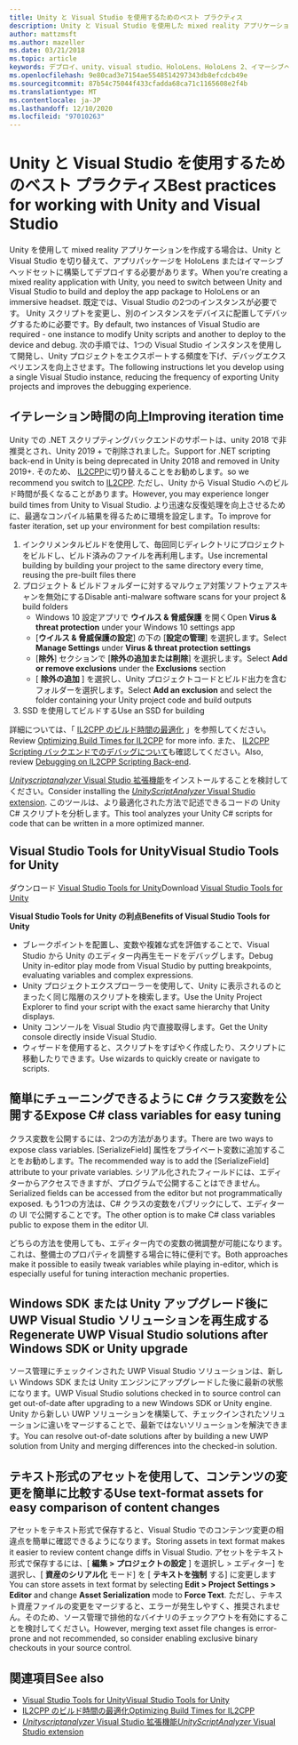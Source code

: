 ```yaml
---
title: Unity と Visual Studio を使用するためのベスト プラクティス
description: Unity と Visual Studio を使用した mixed reality アプリケーションの作成のワークフローを効率化するためのヒントとテクニックです。
author: mattzmsft
ms.author: mazeller
ms.date: 03/21/2018
ms.topic: article
keywords: デプロイ、unity、visual studio、HoloLens、HoloLens 2、イマーシブヘッドセット、ベストプラクティス、mixed reality ヘッドセット、windows mixed reality ヘッドセット、virtual reality ヘッドセット、UWP、Visual Studio Tools、Windows SDK
ms.openlocfilehash: 9e80cad3e7154ae5548514297343db8efcdcb49e
ms.sourcegitcommit: 87b54c75044f433cfadda68ca71c1165608e2f4b
ms.translationtype: MT
ms.contentlocale: ja-JP
ms.lasthandoff: 12/10/2020
ms.locfileid: "97010263"
---
```

# <a name="best-practices-for-working-with-unity-and-visual-studio"></a><span data-ttu-id="18952-104">Unity と Visual Studio を使用するためのベスト プラクティス</span><span class="sxs-lookup"><span data-stu-id="18952-104">Best practices for working with Unity and Visual Studio</span></span>

<span data-ttu-id="18952-105">Unity を使用して mixed reality アプリケーションを作成する場合は、Unity と Visual Studio を切り替えて、アプリパッケージを HoloLens またはイマーシブヘッドセットに構築してデプロイする必要があります。</span><span class="sxs-lookup"><span data-stu-id="18952-105">When you're creating a mixed reality application with Unity, you need to switch between Unity and Visual Studio to build and deploy the app package to HoloLens or an immersive headset.</span></span> <span data-ttu-id="18952-106">既定では、Visual Studio の2つのインスタンスが必要です。 Unity スクリプトを変更し、別のインスタンスをデバイスに配置してデバッグするために必要です。</span><span class="sxs-lookup"><span data-stu-id="18952-106">By default, two instances of Visual Studio are required - one instance to modify Unity scripts and another to deploy to the device and debug.</span></span> <span data-ttu-id="18952-107">次の手順では、1つの Visual Studio インスタンスを使用して開発し、Unity プロジェクトをエクスポートする頻度を下げ、デバッグエクスペリエンスを向上させます。</span><span class="sxs-lookup"><span data-stu-id="18952-107">The following instructions let you develop using a single Visual Studio instance, reducing the frequency of exporting Unity projects and improves the debugging experience.</span></span>

## <a name="improving-iteration-time"></a><span data-ttu-id="18952-108">イテレーション時間の向上</span><span class="sxs-lookup"><span data-stu-id="18952-108">Improving iteration time</span></span>

<span data-ttu-id="18952-109">Unity での .NET スクリプティングバックエンドのサポートは、unity 2018 で非推奨とされ、Unity 2019 + で削除されました。</span><span class="sxs-lookup"><span data-stu-id="18952-109">Support for .NET scripting back-end in Unity is being deprecated in Unity 2018 and removed in Unity 2019+.</span></span> <span data-ttu-id="18952-110">そのため、 [IL2CPP](https://docs.unity3d.com/Manual/IL2CPP.html)に切り替えることをお勧めします。</span><span class="sxs-lookup"><span data-stu-id="18952-110">so we recommend you switch to [IL2CPP](https://docs.unity3d.com/Manual/IL2CPP.html).</span></span> <span data-ttu-id="18952-111">ただし、Unity から Visual Studio へのビルド時間が長くなることがあります。</span><span class="sxs-lookup"><span data-stu-id="18952-111">However, you may experience longer build times from Unity to Visual Studio.</span></span> <span data-ttu-id="18952-112">より迅速な反復処理を向上させるために、最適なコンパイル結果を得るために環境を設定します。</span><span class="sxs-lookup"><span data-stu-id="18952-112">To improve for faster iteration, set up your environment for best compilation results:</span></span>

1) <span data-ttu-id="18952-113">インクリメンタルビルドを使用して、毎回同じディレクトリにプロジェクトをビルドし、ビルド済みのファイルを再利用します。</span><span class="sxs-lookup"><span data-stu-id="18952-113">Use incremental building by building your project to the same directory every time, reusing the pre-built files there</span></span>
2) <span data-ttu-id="18952-114">プロジェクト & ビルドフォルダーに対するマルウェア対策ソフトウェアスキャンを無効にする</span><span class="sxs-lookup"><span data-stu-id="18952-114">Disable anti-malware software scans for your project & build folders</span></span>
   - <span data-ttu-id="18952-115">Windows 10 設定アプリで **ウイルス & 脅威保護** を開く</span><span class="sxs-lookup"><span data-stu-id="18952-115">Open **Virus & threat protection** under your Windows 10 settings app</span></span>
   - <span data-ttu-id="18952-116">[**ウイルス & 脅威保護の設定**] の下の [**設定の管理**] を選択します。</span><span class="sxs-lookup"><span data-stu-id="18952-116">Select **Manage Settings** under **Virus & threat protection settings**</span></span>
   - <span data-ttu-id="18952-117">[**除外**] セクションで [**除外の追加または削除**] を選択します。</span><span class="sxs-lookup"><span data-stu-id="18952-117">Select **Add or remove exclusions** under the **Exclusions** section</span></span>
   - <span data-ttu-id="18952-118">[ **除外の追加** ] を選択し、Unity プロジェクトコードとビルド出力を含むフォルダーを選択します。</span><span class="sxs-lookup"><span data-stu-id="18952-118">Select **Add an exclusion** and select the folder containing your Unity project code and build outputs</span></span>
3) <span data-ttu-id="18952-119">SSD を使用してビルドする</span><span class="sxs-lookup"><span data-stu-id="18952-119">Use an SSD for building</span></span>

<span data-ttu-id="18952-120">詳細については、「 [IL2CPP のビルド時間の最適化](https://docs.unity3d.com/Manual/IL2CPP-OptimizingBuildTimes.html) 」を参照してください。</span><span class="sxs-lookup"><span data-stu-id="18952-120">Review [Optimizing Build Times for IL2CPP](https://docs.unity3d.com/Manual/IL2CPP-OptimizingBuildTimes.html) for more info.</span></span> <span data-ttu-id="18952-121">また、 [IL2CPP Scripting バックエンドでのデバッグについて](https://docs.unity3d.com/Manual/windowsstore-debugging-il2cpp.html)も確認してください。</span><span class="sxs-lookup"><span data-stu-id="18952-121">Also, review [Debugging on IL2CPP Scripting Back-end](https://docs.unity3d.com/Manual/windowsstore-debugging-il2cpp.html).</span></span>

<span data-ttu-id="18952-122">[ *Unityscriptanalyzer* Visual Studio 拡張機能](https://github.com/Microsoft/MixedRealityCompanionKit/tree/master/UnityScriptAnalyzer)をインストールすることを検討してください。</span><span class="sxs-lookup"><span data-stu-id="18952-122">Consider installing the [*UnityScriptAnalyzer* Visual Studio extension](https://github.com/Microsoft/MixedRealityCompanionKit/tree/master/UnityScriptAnalyzer).</span></span> <span data-ttu-id="18952-123">このツールは、より最適化された方法で記述できるコードの Unity C# スクリプトを分析します。</span><span class="sxs-lookup"><span data-stu-id="18952-123">This tool analyzes your Unity C# scripts for code that can be written in a more optimized manner.</span></span>

## <a name="visual-studio-tools-for-unity"></a><span data-ttu-id="18952-124">Visual Studio Tools for Unity</span><span class="sxs-lookup"><span data-stu-id="18952-124">Visual Studio Tools for Unity</span></span>

<span data-ttu-id="18952-125">ダウンロード [Visual Studio Tools for Unity](https://docs.microsoft.com/visualstudio/cross-platform/getting-started-with-visual-studio-tools-for-unity)</span><span class="sxs-lookup"><span data-stu-id="18952-125">Download [Visual Studio Tools for Unity](https://docs.microsoft.com/visualstudio/cross-platform/getting-started-with-visual-studio-tools-for-unity)</span></span>

<span data-ttu-id="18952-126">**Visual Studio Tools for Unity の利点**</span><span class="sxs-lookup"><span data-stu-id="18952-126">**Benefits of Visual Studio Tools for Unity**</span></span>
* <span data-ttu-id="18952-127">ブレークポイントを配置し、変数や複雑な式を評価することで、Visual Studio から Unity のエディター内再生モードをデバッグします。</span><span class="sxs-lookup"><span data-stu-id="18952-127">Debug Unity in-editor play mode from Visual Studio by putting breakpoints, evaluating variables and complex expressions.</span></span>
* <span data-ttu-id="18952-128">Unity プロジェクトエクスプローラーを使用して、Unity に表示されるのとまったく同じ階層のスクリプトを検索します。</span><span class="sxs-lookup"><span data-stu-id="18952-128">Use the Unity Project Explorer to find your script with the exact same hierarchy that Unity displays.</span></span>
* <span data-ttu-id="18952-129">Unity コンソールを Visual Studio 内で直接取得します。</span><span class="sxs-lookup"><span data-stu-id="18952-129">Get the Unity console directly inside Visual Studio.</span></span>
* <span data-ttu-id="18952-130">ウィザードを使用すると、スクリプトをすばやく作成したり、スクリプトに移動したりできます。</span><span class="sxs-lookup"><span data-stu-id="18952-130">Use wizards to quickly create or navigate to scripts.</span></span>

## <a name="expose-c-class-variables-for-easy-tuning"></a><span data-ttu-id="18952-131">簡単にチューニングできるように C# クラス変数を公開する</span><span class="sxs-lookup"><span data-stu-id="18952-131">Expose C# class variables for easy tuning</span></span>

<span data-ttu-id="18952-132">クラス変数を公開するには、2つの方法があります。</span><span class="sxs-lookup"><span data-stu-id="18952-132">There are two ways to expose class variables.</span></span> <span data-ttu-id="18952-133">[SerializeField] 属性をプライベート変数に追加することをお勧めします。</span><span class="sxs-lookup"><span data-stu-id="18952-133">The recommended way is to add the [SerializeField] attribute to your private variables.</span></span> <span data-ttu-id="18952-134">シリアル化されたフィールドには、エディターからアクセスできますが、プログラムで公開することはできません。</span><span class="sxs-lookup"><span data-stu-id="18952-134">Serialized fields can be accessed from the editor but not programmatically exposed.</span></span>  <span data-ttu-id="18952-135">もう1つの方法は、C# クラスの変数をパブリックにして、エディターの UI で公開することです。</span><span class="sxs-lookup"><span data-stu-id="18952-135">The other option is to make C# class variables public to expose them in the editor UI.</span></span> 

<span data-ttu-id="18952-136">どちらの方法を使用しても、エディター内での変数の微調整が可能になります。これは、整備士のプロパティを調整する場合に特に便利です。</span><span class="sxs-lookup"><span data-stu-id="18952-136">Both approaches make it possible to easily tweak variables while playing in-editor, which is especially useful for tuning interaction mechanic properties.</span></span>

## <a name="regenerate-uwp-visual-studio-solutions-after-windows-sdk-or-unity-upgrade"></a><span data-ttu-id="18952-137">Windows SDK または Unity アップグレード後に UWP Visual Studio ソリューションを再生成する</span><span class="sxs-lookup"><span data-stu-id="18952-137">Regenerate UWP Visual Studio solutions after Windows SDK or Unity upgrade</span></span>

<span data-ttu-id="18952-138">ソース管理にチェックインされた UWP Visual Studio ソリューションは、新しい Windows SDK または Unity エンジンにアップグレードした後に最新の状態になります。</span><span class="sxs-lookup"><span data-stu-id="18952-138">UWP Visual Studio solutions checked in to source control can get out-of-date after upgrading to a new Windows SDK or Unity engine.</span></span> <span data-ttu-id="18952-139">Unity から新しい UWP ソリューションを構築して、チェックインされたソリューションに違いをマージすることで、最新ではないソリューションを解決できます。</span><span class="sxs-lookup"><span data-stu-id="18952-139">You can resolve out-of-date solutions after by building a new UWP solution from Unity and merging differences into the checked-in solution.</span></span>

## <a name="use-text-format-assets-for-easy-comparison-of-content-changes"></a><span data-ttu-id="18952-140">テキスト形式のアセットを使用して、コンテンツの変更を簡単に比較する</span><span class="sxs-lookup"><span data-stu-id="18952-140">Use text-format assets for easy comparison of content changes</span></span>

<span data-ttu-id="18952-141">アセットをテキスト形式で保存すると、Visual Studio でのコンテンツ変更の相違点を簡単に確認できるようになります。</span><span class="sxs-lookup"><span data-stu-id="18952-141">Storing assets in text format makes it easier to review content change diffs in Visual Studio.</span></span> <span data-ttu-id="18952-142">アセットをテキスト形式で保存するには、[ **編集 > プロジェクトの設定** ] を選択し > エディター] を選択し、[ **資産のシリアル化** モード] を [ **テキストを強制** する] に変更します</span><span class="sxs-lookup"><span data-stu-id="18952-142">You can store assets in text format by selecting **Edit > Project Settings > Editor** and change **Asset Serialization** mode to **Force Text**.</span></span> <span data-ttu-id="18952-143">ただし、テキスト資産ファイルの変更をマージすると、エラーが発生しやすく、推奨されません。そのため、ソース管理で排他的なバイナリのチェックアウトを有効にすることを検討してください。</span><span class="sxs-lookup"><span data-stu-id="18952-143">However, merging text asset file changes is error-prone and not recommended, so consider enabling exclusive binary checkouts in your source control.</span></span>

## <a name="see-also"></a><span data-ttu-id="18952-144">関連項目</span><span class="sxs-lookup"><span data-stu-id="18952-144">See also</span></span>
- [<span data-ttu-id="18952-145">Visual Studio Tools for Unity</span><span class="sxs-lookup"><span data-stu-id="18952-145">Visual Studio Tools for Unity</span></span>](https://visualstudiogallery.msdn.microsoft.com/8d26236e-4a64-4d64-8486-7df95156aba9)
- [<span data-ttu-id="18952-146">IL2CPP のビルド時間の最適化</span><span class="sxs-lookup"><span data-stu-id="18952-146">Optimizing Build Times for IL2CPP</span></span>](https://docs.unity3d.com/Manual/IL2CPP-OptimizingBuildTimes.html)
- [<span data-ttu-id="18952-147">*Unityscriptanalyzer* Visual Studio 拡張機能</span><span class="sxs-lookup"><span data-stu-id="18952-147">*UnityScriptAnalyzer* Visual Studio extension</span></span>](https://github.com/Microsoft/MixedRealityCompanionKit/tree/master/UnityScriptAnalyzer)
